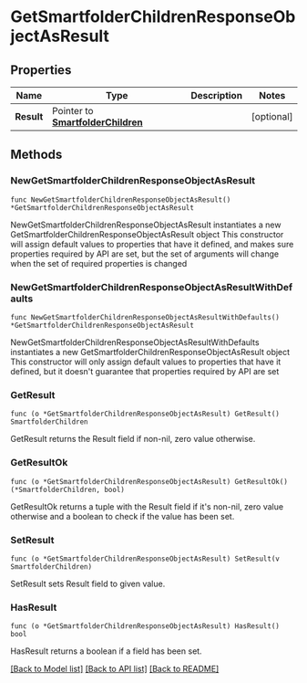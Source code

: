 # GetSmartfolderChildrenResponseObjectAsResult

## Properties

Name | Type | Description | Notes
------------ | ------------- | ------------- | -------------
**Result** | Pointer to [**SmartfolderChildren**](SmartfolderChildren.md) |  | [optional] 

## Methods

### NewGetSmartfolderChildrenResponseObjectAsResult

`func NewGetSmartfolderChildrenResponseObjectAsResult() *GetSmartfolderChildrenResponseObjectAsResult`

NewGetSmartfolderChildrenResponseObjectAsResult instantiates a new GetSmartfolderChildrenResponseObjectAsResult object
This constructor will assign default values to properties that have it defined,
and makes sure properties required by API are set, but the set of arguments
will change when the set of required properties is changed

### NewGetSmartfolderChildrenResponseObjectAsResultWithDefaults

`func NewGetSmartfolderChildrenResponseObjectAsResultWithDefaults() *GetSmartfolderChildrenResponseObjectAsResult`

NewGetSmartfolderChildrenResponseObjectAsResultWithDefaults instantiates a new GetSmartfolderChildrenResponseObjectAsResult object
This constructor will only assign default values to properties that have it defined,
but it doesn't guarantee that properties required by API are set

### GetResult

`func (o *GetSmartfolderChildrenResponseObjectAsResult) GetResult() SmartfolderChildren`

GetResult returns the Result field if non-nil, zero value otherwise.

### GetResultOk

`func (o *GetSmartfolderChildrenResponseObjectAsResult) GetResultOk() (*SmartfolderChildren, bool)`

GetResultOk returns a tuple with the Result field if it's non-nil, zero value otherwise
and a boolean to check if the value has been set.

### SetResult

`func (o *GetSmartfolderChildrenResponseObjectAsResult) SetResult(v SmartfolderChildren)`

SetResult sets Result field to given value.

### HasResult

`func (o *GetSmartfolderChildrenResponseObjectAsResult) HasResult() bool`

HasResult returns a boolean if a field has been set.


[[Back to Model list]](../README.md#documentation-for-models) [[Back to API list]](../README.md#documentation-for-api-endpoints) [[Back to README]](../README.md)



